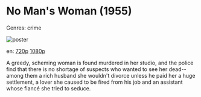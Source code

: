 # No Man's Woman (1955)

Genres: crime

![poster](http://image.tmdb.org/t/p/w500/fb9ZL0HC5B7gagEUHtADcqoduyM.jpg)

en:
  [720p](magnet:?xt=urn:btih:DDEA54204787E895E79684C256766E263BD241F6&tr=udp://glotorrents.pw:6969/announce&tr=udp://tracker.opentrackr.org:1337/announce&tr=udp://torrent.gresille.org:80/announce&tr=udp://tracker.openbittorrent.com:80&tr=udp://tracker.coppersurfer.tk:6969&tr=udp://tracker.leechers-paradise.org:6969&tr=udp://p4p.arenabg.ch:1337&tr=udp://tracker.internetwarriors.net:1337)
  [1080p](magnet:?xt=urn:btih:CDD393AD0E71B57DD1D5F8DCE261E2A4CC999800&tr=udp://glotorrents.pw:6969/announce&tr=udp://tracker.opentrackr.org:1337/announce&tr=udp://torrent.gresille.org:80/announce&tr=udp://tracker.openbittorrent.com:80&tr=udp://tracker.coppersurfer.tk:6969&tr=udp://tracker.leechers-paradise.org:6969&tr=udp://p4p.arenabg.ch:1337&tr=udp://tracker.internetwarriors.net:1337)
  


A greedy, scheming woman is found murdered in her studio, and the police find that there is no shortage of suspects who wanted to see her dead--among them a rich husband she wouldn't divorce unless he paid her a huge settlement, a lover she caused to be fired from his job and an assistant whose fiancé she tried to seduce.